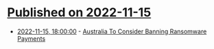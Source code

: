 # [Published on 2022-11-15](index.md)

* [2022-11-15, 18:00:00](https://it.slashdot.org/story/22/11/15/1514222/australia-to-consider-banning-ransomware-payments?utm_source=rss1.0mainlinkanon&utm_medium=feed) - [Australia To Consider Banning Ransomware Payments](https://it.slashdot.org/story/22/11/15/1514222/australia-to-consider-banning-ransomware-payments?utm_source=rss1.0mainlinkanon&utm_medium=feed)
